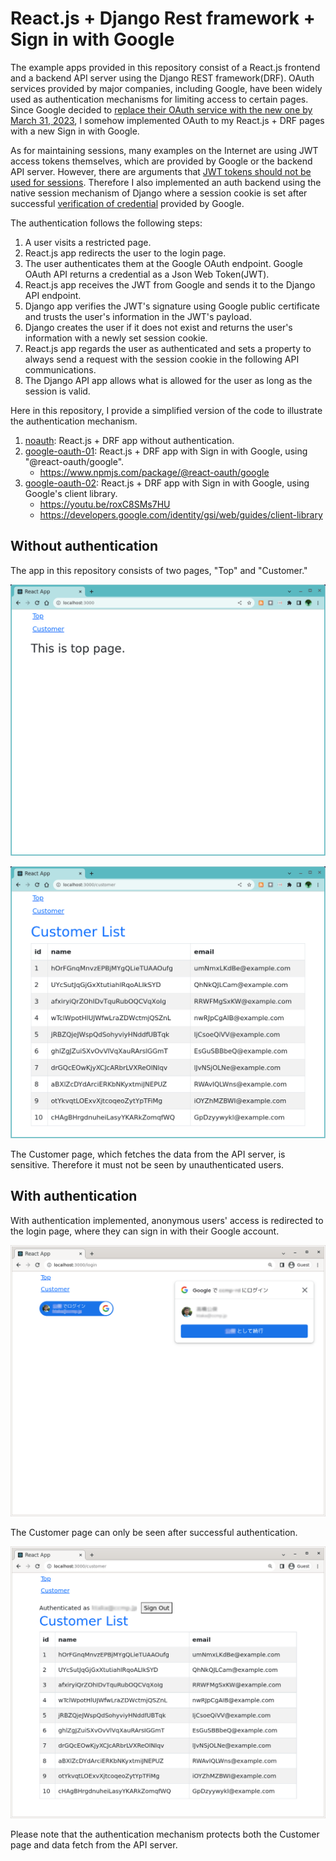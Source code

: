 # React.js + Django Rest framework + Sign in with Google

The example apps provided in this repository consist of a React.js frontend and a backend API server using the Django REST framework(DRF).
OAuth services provided by major companies, including Google, have been widely used as authentication mechanisms for limiting access to certain pages.
Since Google decided to [replace their OAuth service with the new one by March 31, 2023](https://developers.googleblog.com/2022/03/gis-jsweb-authz-migration.html),
I somehow implemented OAuth to my React.js + DRF pages with a new Sign in with Google.

As for maintaining sessions, many examples on the Internet are using JWT access tokens themselves, which are provided by Google or the backend API server.
However, there are arguments that [JWT tokens should not be used for sessions](http://cryto.net/~joepie91/blog/2016/06/13/stop-using-jwt-for-sessions/).
Therefore I also implemented an auth backend using the native session mechanism of Django where a session cookie is set after successful [verification of credential](https://developers.google.com/identity/gsi/web/guides/verify-google-id-token) provided by Google.

The authentication follows the following steps:

1. A user visits a restricted page.
1. React.js app redirects the user to the login page.
1. The user authenticates them at the Google OAuth endpoint. Google OAuth API returns a credential as a Json Web Token(JWT).
1. React.js app receives the JWT from Google and sends it to the Django API endpoint.
1. Django app verifies the JWT's signature using Google public certificate and trusts the user's information in the JWT's payload.
1. Django creates the user if it does not exist and returns the user's information with a newly set session cookie.
1. React.js app regards the user as authenticated and sets a property to always send a request with the session cookie in the following API communications.
1. The Django API app allows what is allowed for the user as long as the session is valid.

Here in this repository, I provide a simplified version of the code to illustrate the authentication mechanism.

1. [noauth](noauth): React.js + DRF app without authentication.
1. [google-oauth-01](google-oauth-01): React.js + DRF app with Sign in with Google, using "@react-oauth/google".
   - https://www.npmjs.com/package/@react-oauth/google
1. [google-oauth-02](google-oauth-02): React.js + DRF app with Sign in with Google, using Google's client library.
   - https://youtu.be/roxC8SMs7HU
   - https://developers.google.com/identity/gsi/web/guides/client-library

## Without authentication

The app in this repository consists of two pages, "Top" and "Customer."

![Top no-auth](./images/NoauthTop.png "Top page - no auth")

![Customer no-auth](./images/NoauthCustomer.png "Customer page - no auth")

The Customer page, which fetches the data from the API server, is sensitive. Therefore it must not be seen by unauthenticated users.

## With authentication

With authentication implemented, anonymous users' access is redirected to the login page, where they can sign in with their Google account.

![Login page](./images/AuthLogin3-2.png "Login page")

The Customer page can only be seen after successful authentication.

![Customer page for authenticated users](./images/AuthCustomer.png "Customer page for authenticated users")

Please note that the authentication mechanism protects both the Customer page and data fetch from the API server.

